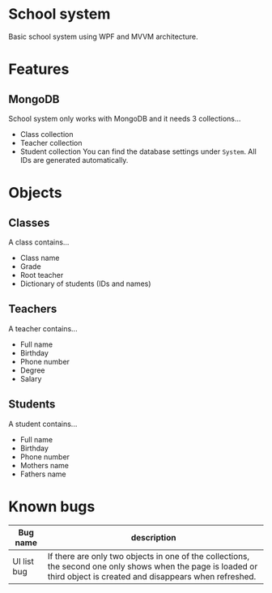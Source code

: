 # School system
Basic school system using WPF and MVVM architecture.
# Features
## MongoDB
School system only works with MongoDB and it needs 3 collections...
 - Class collection
 - Teacher collection
 - Student collection
You can find the database settings under `System`. All IDs are generated automatically.
# Objects
## Classes
A class contains...
 - Class name
 - Grade
 - Root teacher
 - Dictionary of students (IDs and names)
## Teachers
A teacher contains...
 - Full name
 - Birthday
 - Phone number
 - Degree
 - Salary
## Students
A student contains...
 - Full name
 - Birthday
 - Phone number
 - Mothers name
 - Fathers name
# Known bugs
| Bug name         | description      |
| ---------------- | ---------------- |
| UI list bug | If there are only two objects in one of the collections, the second one only shows when the page is loaded or third object is created and disappears when refreshed. |
